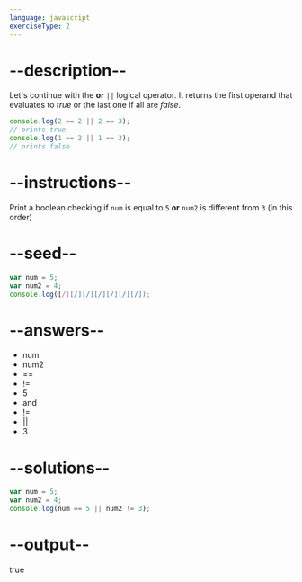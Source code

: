```yaml
---
language: javascript
exerciseType: 2
---
```


# --description--

Let's continue with the **or** `||` logical operator.
It returns the first operand that evaluates to *true* or the last one if all are *false*.
```javascript
console.log(2 == 2 || 2 == 3);
// prints true
console.log(1 == 2 || 1 == 3);
// prints false
```

# --instructions--

Print a boolean checking if `num` is equal to `5` **or** `num2` is different from `3` (in this order)

# --seed--

```javascript
var num = 5;
var num2 = 4;
console.log([/][/][/][/][/][/][/]);
```

# --answers--

- num 
- num2 
- == 
- != 
- 5
-  and 
- != 
-  || 
- 3

# --solutions--

```javascript
var num = 5;
var num2 = 4;
console.log(num == 5 || num2 != 3);
```

# --output--

true
